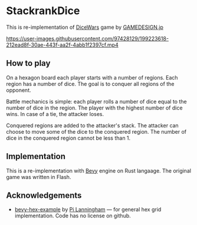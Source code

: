 # StackrankDice

This is re-implementation of [DiceWars](https://www.gamedesign.jp/games/dicewars/) game by [GAMEDESIGN.jp](https://www.gamedesign.jp/)

https://user-images.githubusercontent.com/97428129/199223618-212ead8f-30ae-443f-aa2f-4abb1f2397cf.mp4

## How to play

On a hexagon board each player starts with a number of regions. Each region has a number of dice. The goal is to conquer all regions of the opponent.

Battle mechanics is simple: each player rolls a number of dice equal to the number of dice in the region. The player with the highest number of dice wins. In case of a tie, the attacker loses.

Conquered regions are added to the attacker's stack. The attacker can choose to move some of the dice to the conquered region. The number of dice in the conquered region cannot be less than 1.

## Implementation

This is a re-implementation with [Bevy](https://bevyengine.org/) engine on Rust langaage. The original game was written in Flash.

## Acknowledgements

- [bevy-hex-example](https://github.com/Quantumplation/bevy-hex-example) by [Pi Lanningham](https://github.com/Quantumplation/bevy-hex-example) — for general hex grid implementation. Code has no license on github.
